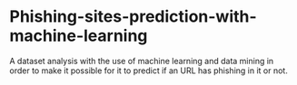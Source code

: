 # Phishing-sites-prediction-with-machine-learning
A dataset analysis with the use of machine learning and data mining in order to make it possible for it to predict if an URL has phishing in it or not.
